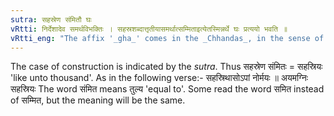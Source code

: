 ```yaml
---
sutra: सहस्रेण संमितौ घः
vRtti: निर्देशादेव समर्थविभक्तिः । सहस्रशब्दात्तृतीयासमर्थात्सम्मिताइत्येतस्मिन्नर्थे घः प्रत्ययो भवति ॥
vRtti_eng: "The affix '_gha_' comes in the _Chhandas_, in the sense of 'like', after the word '_sahasra_', in the 3rd case in construction."
---
```

The case of construction is indicated by the _sutra_. Thus सहस्रेण संमितः = सहस्रियः 'like unto thousand'. As in the following verse:- सहस्रिथासोऽपां नोर्मयः ॥ अयमग्निः सहस्रियः The word संमित means तुल्य 'equal to'. Some read the word समित instead of सम्मित, but the meaning will be the same.
